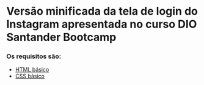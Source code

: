 # Versão minificada da tela de login do Instagram apresentada no curso DIO Santander Bootcamp
### Os requisitos são:
* [HTML básico](https://www.w3schools.com/html/)
* [CSS básico](https://developer.mozilla.org/pt-BR/docs/Web/CSS)
